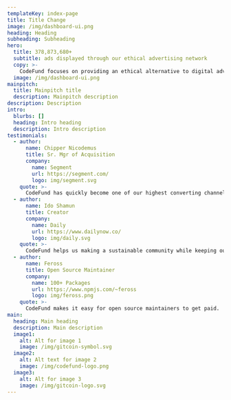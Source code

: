 ```yaml
---
templateKey: index-page
title: Title Change
image: /img/dashboard-ui.png
heading: Heading
subheading: Subheading
hero:
  title: 378,873,680+
  subtitle: ads displayed through our ethical advertising network
  copy: >-
    CodeFund focuses on providing an ethical alternative to digital advertising that drives results and respect from our technical audience
  image: /img/dashboard-ui.png
mainpitch:
  title: Mainpitch title
  description: Mainpitch description
description: Description
intro:
  blurbs: []
  heading: Intro heading
  description: Intro description
testimonials:
  - author:
      name: Chipper Nicodemus
      title: Sr. Mgr of Acquisition
      company:
        name: Segment
        url: https://segment.com/
        logo: img/segment.svg
    quote: >-
      CodeFund has quickly become one of our highest converting channels. If you want to reach a technical audiences look no further than CodeFund!
  - author:
      name: Ido Shamun
      title: Creator
      company:
        name: Daily
        url: https://www.dailynow.co/
        logo: img/daily.svg
    quote: >-
      CodeFund helps us making a sustainable community while keeping our high standard UX.
  - author:
      name: Feross
      title: Open Source Maintainer
      company:
        name: 100+ Packages
        url: https://www.npmjs.com/~feross
        logo: img/feross.png
    quote: >-
      CodeFund makes it easy for open source maintainers to get paid.
main:
  heading: Main heading
  description: Main description
  image1:
    alt: Alt for image 1
    image: /img/gitcoin-symbol.svg
  image2:
    alt: Alt text for image 2
    image: /img/codefund-logo.png
  image3:
    alt: Alt for image 3
    image: /img/gitcoin-logo.svg
---
```


